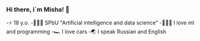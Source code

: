 ### Hi there, i`m Misha! 👋

-⚡️ 18 y.o.
-👨🏻‍🎓 SPbU "Artificial intelligence and data science"
-🧑🏻‍💻 I love ml and programming
-🏎 I love cars
-🌏  I speak Russian and English
